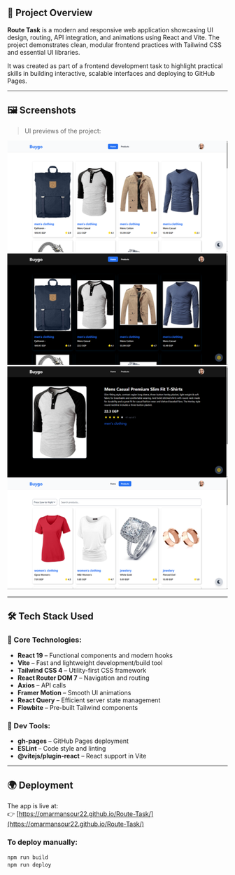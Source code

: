## 🚀 Project Overview

**Route Task** is a modern and responsive web application showcasing UI design, routing, API integration, and animations using React and Vite. The project demonstrates clean, modular frontend practices with Tailwind CSS and essential UI libraries.

It was created as part of a frontend development task to highlight practical skills in building interactive, scalable interfaces and deploying to GitHub Pages.

---

## 🖼️ Screenshots

> UI previews of the project:

![Screenshot 1](public/Screenshot1.png)
![Screenshot 2](public/Screenshot2.png)
![Screenshot 3](public/Screenshot3.png)
![Screenshot 4](public/Screenshot4.png)

---

## 🛠 Tech Stack Used

### 🧩 Core Technologies:
- **React 19** – Functional components and modern hooks
- **Vite** – Fast and lightweight development/build tool
- **Tailwind CSS 4** – Utility-first CSS framework
- **React Router DOM 7** – Navigation and routing
- **Axios** – API calls
- **Framer Motion** – Smooth UI animations
- **React Query** – Efficient server state management
- **Flowbite** – Pre-built Tailwind components

### 🧰 Dev Tools:
- **gh-pages** – GitHub Pages deployment
- **ESLint** – Code style and linting
- **@vitejs/plugin-react** – React support in Vite

---

## 🌍 Deployment

The app is live at:  
👉 [https://omarmansour22.github.io/Route-Task/](https://omarmansour22.github.io/Route-Task/)

### To deploy manually:

```bash
npm run build
npm run deploy

